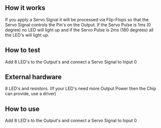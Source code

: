 <!---

This file is used to generate your project datasheet. Please fill in the information below and delete any unused
sections.

You can also include images in this folder and reference them in the markdown. Each image must be less than
512 kb in size, and the combined size of all images must be less than 1 MB.
-->

## How it works 
If you apply a Servo Signal it will be processed via Flip-Flops so that the Servo Signal controls the Pin's on the Output. 
If the Servo Pulse is 1ms (0 degree) no LED will light up and if the Servo Pulse is 2ms (180 degrees) all the LED's will light up.

## How to test
Add 8 LED's to the Output's and connect a Servo Signal to Input 0

## External hardware
8 LED's and resistors. (If your LED's need more Output Power then the Chip can provide, use a driver)

## How to use
Add 8 LED's to the Output's and connect a Servo Signal to Input 0
